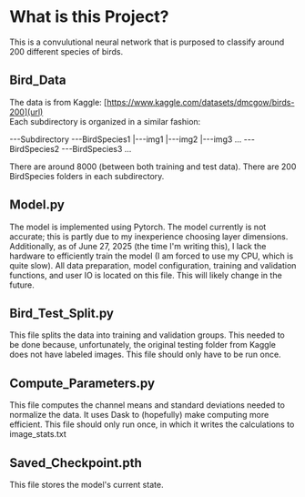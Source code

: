 # What is this Project?

This is a convulutional neural network that is purposed to classify around 200 different species of birds.

## Bird_Data

The data is from Kaggle: [https://www.kaggle.com/datasets/dmcgow/birds-200](url)  
Each subdirectory is organized in a similar fashion:

\---Subdirectory
    \---BirdSpecies1
        |---img1
        |---img2
        |---img3
        ...
    \---BirdSpecies2
    \---BirdSpecies3
    ...

There are around 8000 (between both training and test data). There are 200 BirdSpecies folders in each subdirectory.

## Model.py

The model is implemented using Pytorch.
The model currently is not accurate; this is partly due to my inexperience choosing layer dimensions. Additionally, as of June 27, 2025 (the time I'm writing this), I lack the hardware to efficiently train the model (I am forced to use my CPU, which is quite slow).
All data preparation, model configuration, training and validation functions, and user IO is located on this file. This will likely change in the future.

## Bird_Test_Split.py

This file splits the data into training and validation groups.
This needed to be done because, unfortunately, the original testing folder from Kaggle does not have labeled images. 
This file should only have to be run once.

## Compute_Parameters.py

This file computes the channel means and standard deviations needed to normalize the data.
It uses Dask to (hopefully) make computing more efficient.
This file should only run once, in which it writes the calculations to image_stats.txt

## Saved_Checkpoint.pth

This file stores the model's current state.


